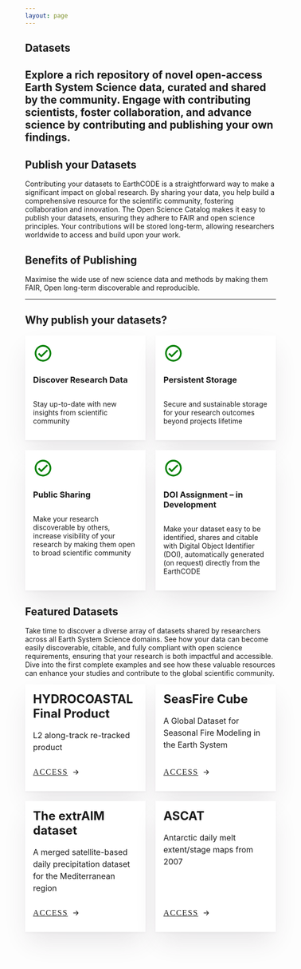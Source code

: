 ```yaml
---
layout: page
---
```

<section class="grey">

# Datasets
## Explore a rich repository of novel open-access Earth System Science data, curated and shared by the community. Engage with contributing scientists, foster collaboration, and advance science by contributing and publishing your own findings.

</section>
<section class="light-grey">

## Publish your Datasets

Contributing your datasets to EarthCODE is a straightforward way to make a significant impact on global research. By sharing your data, you help build a comprehensive resource for the scientific community, fostering collaboration and innovation. The Open Science Catalog makes it easy to publish your datasets, ensuring they adhere to FAIR and open science principles. Your contributions will be stored long-term, allowing researchers worldwide to access and build upon your work.

</section>
<section class="white">

## Benefits of Publishing 
Maximise the wide use of new science data and methods by making them FAIR, Open long-term discoverable and reproducible.

---

## Why publish your datasets?

  <div class="grid-container">
    <div class="benefit">
      <svg width="40" height="40" viewBox="0 0 40 40" fill="none" xmlns="http://www.w3.org/2000/svg"><path d="M19.9987 3.33337C10.7987 3.33337 3.33203 10.8 3.33203 20C3.33203 29.2 10.7987 36.6667 19.9987 36.6667C29.1987 36.6667 36.6654 29.2 36.6654 20C36.6654 10.8 29.1987 3.33337 19.9987 3.33337ZM19.9987 33.3334C12.6487 33.3334 6.66536 27.35 6.66536 20C6.66536 12.65 12.6487 6.66671 19.9987 6.66671C27.3487 6.66671 33.332 12.65 33.332 20C33.332 27.35 27.3487 33.3334 19.9987 33.3334ZM27.6487 12.6334L16.6654 23.6167L12.3487 19.3167L9.9987 21.6667L16.6654 28.3334L29.9987 15L27.6487 12.6334Z" fill="green"/></svg>
      <h3>Discover Research Data</h3>
      <p>Stay up-to-date with new insights from scientific community</p>
    </div>
    <div class="benefit">
      <svg width="40" height="40" viewBox="0 0 40 40" fill="none" xmlns="http://www.w3.org/2000/svg"><path d="M19.9987 3.33337C10.7987 3.33337 3.33203 10.8 3.33203 20C3.33203 29.2 10.7987 36.6667 19.9987 36.6667C29.1987 36.6667 36.6654 29.2 36.6654 20C36.6654 10.8 29.1987 3.33337 19.9987 3.33337ZM19.9987 33.3334C12.6487 33.3334 6.66536 27.35 6.66536 20C6.66536 12.65 12.6487 6.66671 19.9987 6.66671C27.3487 6.66671 33.332 12.65 33.332 20C33.332 27.35 27.3487 33.3334 19.9987 33.3334ZM27.6487 12.6334L16.6654 23.6167L12.3487 19.3167L9.9987 21.6667L16.6654 28.3334L29.9987 15L27.6487 12.6334Z" fill="green"/></svg>
      <h3>Persistent Storage</h3>
      <p>Secure and sustainable storage for your research outcomes beyond projects lifetime</p>
    </div>
    <div class="benefit">
      <svg width="40" height="40" viewBox="0 0 40 40" fill="none" xmlns="http://www.w3.org/2000/svg"><path d="M19.9987 3.33337C10.7987 3.33337 3.33203 10.8 3.33203 20C3.33203 29.2 10.7987 36.6667 19.9987 36.6667C29.1987 36.6667 36.6654 29.2 36.6654 20C36.6654 10.8 29.1987 3.33337 19.9987 3.33337ZM19.9987 33.3334C12.6487 33.3334 6.66536 27.35 6.66536 20C6.66536 12.65 12.6487 6.66671 19.9987 6.66671C27.3487 6.66671 33.332 12.65 33.332 20C33.332 27.35 27.3487 33.3334 19.9987 33.3334ZM27.6487 12.6334L16.6654 23.6167L12.3487 19.3167L9.9987 21.6667L16.6654 28.3334L29.9987 15L27.6487 12.6334Z" fill="green"/></svg>
      <h3>Public Sharing</h3>
      <p>Make your research discoverable by others, increase visibility of your research by making them open to broad scientific community</p>
    </div>
    <div class="benefit">
      <svg width="40" height="40" viewBox="0 0 40 40" fill="none" xmlns="http://www.w3.org/2000/svg"><path d="M19.9987 3.33337C10.7987 3.33337 3.33203 10.8 3.33203 20C3.33203 29.2 10.7987 36.6667 19.9987 36.6667C29.1987 36.6667 36.6654 29.2 36.6654 20C36.6654 10.8 29.1987 3.33337 19.9987 3.33337ZM19.9987 33.3334C12.6487 33.3334 6.66536 27.35 6.66536 20C6.66536 12.65 12.6487 6.66671 19.9987 6.66671C27.3487 6.66671 33.332 12.65 33.332 20C33.332 27.35 27.3487 33.3334 19.9987 33.3334ZM27.6487 12.6334L16.6654 23.6167L12.3487 19.3167L9.9987 21.6667L16.6654 28.3334L29.9987 15L27.6487 12.6334Z" fill="green"/></svg>
      <h3>DOI Assignment – in Development</h3>
      <p>Make your dataset easy to be identified, shares and citable with Digital Object Identifier (DOI), automatically generated (on request) directly from the EarthCODE</p>
    </div>
  </div>

</section>
<section class="light-grey">

## Featured Datasets

Take time to discover a diverse array of datasets shared by researchers across all Earth System Science domains. See how your data can become easily discoverable, citable, and fully compliant with open science requirements, ensuring that your research is both impactful and accessible. Dive into the first complete examples and see how these valuable resources can enhance your studies and contribute to the global scientific community.

  <div class="grid-container">
    <div class="platform">
      <div>
        <h3>HYDROCOASTAL Final Product</h3>
        <p>L2 along-track re-tracked product</p>
      </div>
      <div>
        <a href="https://opensciencedata.esa.int/products/l2-along-track-re-tracked-s3-c2-final-hydrocoastal/collection">Access <svg width="16" height="16" viewBox="0 0 16 16" fill="none" xmlns="http://www.w3.org/2000/svg"><path d="M3.33398 8H12.0007M8.66732 4L12.1959 7.5286C12.4563 7.78894 12.4563 8.21106 12.1959 8.4714L8.66732 12" stroke="#2F2F2F" stroke-width="1.5" stroke-linecap="round"/></svg>
        </a>
      </div>
    </div>
    <div class="platform">
      <div>
        <h3>SeasFire Cube</h3>
        <p>A Global Dataset for Seasonal Fire Modeling in the Earth System</p>
      </div>
      <div>
        <a href="https://opensciencedata.esa.int/products/seasfire-cube/collection">Access <svg width="16" height="16" viewBox="0 0 16 16" fill="none" xmlns="http://www.w3.org/2000/svg"><path d="M3.33398 8H12.0007M8.66732 4L12.1959 7.5286C12.4563 7.78894 12.4563 8.21106 12.1959 8.4714L8.66732 12" stroke="#2F2F2F" stroke-width="1.5" stroke-linecap="round"/></svg>
        </a>
      </div>
    </div>
    <div class="platform">
      <div>
        <h3>The extrAIM dataset</h3>
        <p>A merged satellite-based daily precipitation dataset for the Mediterranean region</p>
      </div>
      <div>
        <a href="https://opensciencedata.esa.int/products/extraim-daily-precipitation/collection">Access <svg width="16" height="16" viewBox="0 0 16 16" fill="none" xmlns="http://www.w3.org/2000/svg"><path d="M3.33398 8H12.0007M8.66732 4L12.1959 7.5286C12.4563 7.78894 12.4563 8.21106 12.1959 8.4714L8.66732 12" stroke="#2F2F2F" stroke-width="1.5" stroke-linecap="round"/></svg>
        </a>
      </div>
    </div>
    <div class="platform">
      <div>
        <h3>ASCAT</h3>
        <p>Antarctic daily melt extent/stage maps from 2007</p>
      </div>
      <div>
        <a href="https://opensciencedata.esa.int/external/s3.waw2-1.cloudferro.com/swift/v1/AUTH_3f7e5dd853f54cebb046a29a69f1bba6/Catalogs/4DANTARCTICA/melt-extent-stage-maps-daily-antarctica/2007/catalog">Access <svg width="16" height="16" viewBox="0 0 16 16" fill="none" xmlns="http://www.w3.org/2000/svg"><path d="M3.33398 8H12.0007M8.66732 4L12.1959 7.5286C12.4563 7.78894 12.4563 8.21106 12.1959 8.4714L8.66732 12" stroke="#2F2F2F" stroke-width="1.5" stroke-linecap="round"/></svg>
        </a>
      </div>
    </div>
  </div>
</section>


<style>
  .grid-container {
    display: grid;
    gap: 20px;
    grid-template-columns: repeat(3, 1fr);
  }
  @media only screen and (max-width: 768px) {
    .grid-container {
      grid-template-columns: repeat(1, 1fr);
    }
  }
    @media only screen and (max-width: 1024px) {
    .grid-container {
      grid-template-columns: repeat(2, 1fr);
    }
  }
  .grid-container .platform,
  .grid-container .benefit {
    background: white;
    box-shadow: 0 2px 4px #3E34450A, 0 24px 48px -8px #3E34451F;
    padding: 16px;
    display: flex;
    flex-direction: column;
    justify-content: space-between;
  }
  .grid-container .benefit {
    justify-content: flex-start;
  }
  .platform h3 {
    font-size: 24px;
    line-height: 28.96px;
    margin: 0;
    margin-bottom: 4px;
  }
  .platform p {
    font-weight: 400;
    font-size: 16px;
    line-height: 24px;
    margin-bottom: 16px;
  }
  .platform a {
    font-family: NotesESAbold;
    font-size: 16px;
    line-height: 24px;
    text-transform: uppercase;
    letter-spacing: 1.6px;
    display: inline-flex;
    align-items: center;
    margin: 10px 0;
  }
  .platform a svg {
    margin-left: 8px;
    transition: all .3s ease-in-out;
  }
  .platform a:hover svg {
    margin-left: 12px;
  }
</style>
